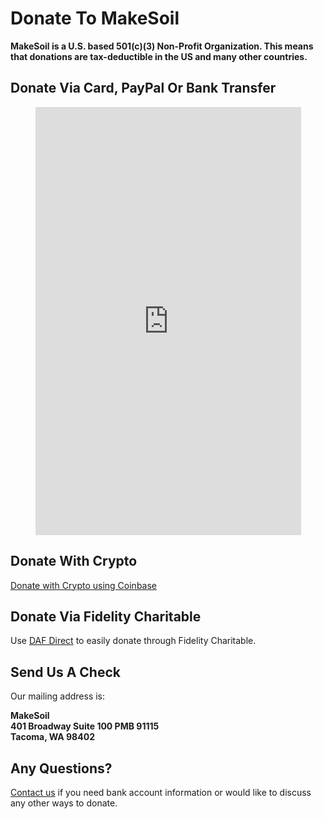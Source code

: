 # Donate To MakeSoil

**MakeSoil is a U.S. based 501(c)(3) Non-Profit Organization. This means that donations are tax-deductible in the US and many other countries.**

## Donate Via Card, PayPal Or Bank Transfer

<div style="text-align: center;">
  <script src="https://donorbox.org/widget.js" paypalExpress="true"></script><iframe src="https://donorbox.org/embed/makesoil" height="685px" width="100%" style="max-width:425px; min-width:310px;" seamless="seamless" name="donorbox" frameborder="0" scrolling="no" allowpaymentrequest></iframe>
  <br />
</div>

## Donate With Crypto

<div>  
  <p>
    <a class="donate-with-crypto"
      href="https://commerce.coinbase.com/checkout/baf9ce19-918b-4b47-ae0d-aec51091d202" target="_blank">
      <span>Donate with Crypto using Coinbase</span>
    </a>
    <script src="https://commerce.coinbase.com/v1/checkout.js?version=201807">
    </script>
  </p>
</div>

## Donate Via Fidelity Charitable

<div class="mdScript">
<script type="text/javascript">_dafdirect_settings="824769177_2011_9a6dc69d-aa42-4a2b-a5d7-3dbdfa422e5c"</script>
<script type="text/javascript" src="https://www.dafdirect.org/ddirect/dafdirect4.js"></script>
</div>

<div>Use <a href="https://www.dafdirect.org/DAFDirect/daflink?_dafdirect_settings=ODI0NzY5MTc3XzIxMTFfY2IzNWZhZmYtZjk5MC00ZTdkLTg5YzMtZDIzMjRjNGQ0ZWU0&designatedText=TWFrZVNvaWw=&amountValue=" target="_blank">DAF Direct</a> to easily donate through Fidelity Charitable.</div>

## Send Us A Check

Our mailing address is:

<div style="font-weight: bold;">
MakeSoil</br>
401 Broadway Suite 100 PMB 91115</br>
Tacoma, WA 98402
</div>

## Any Questions?

[Contact us](/contact-us) if you need bank account information or would like to discuss any other ways to donate.
